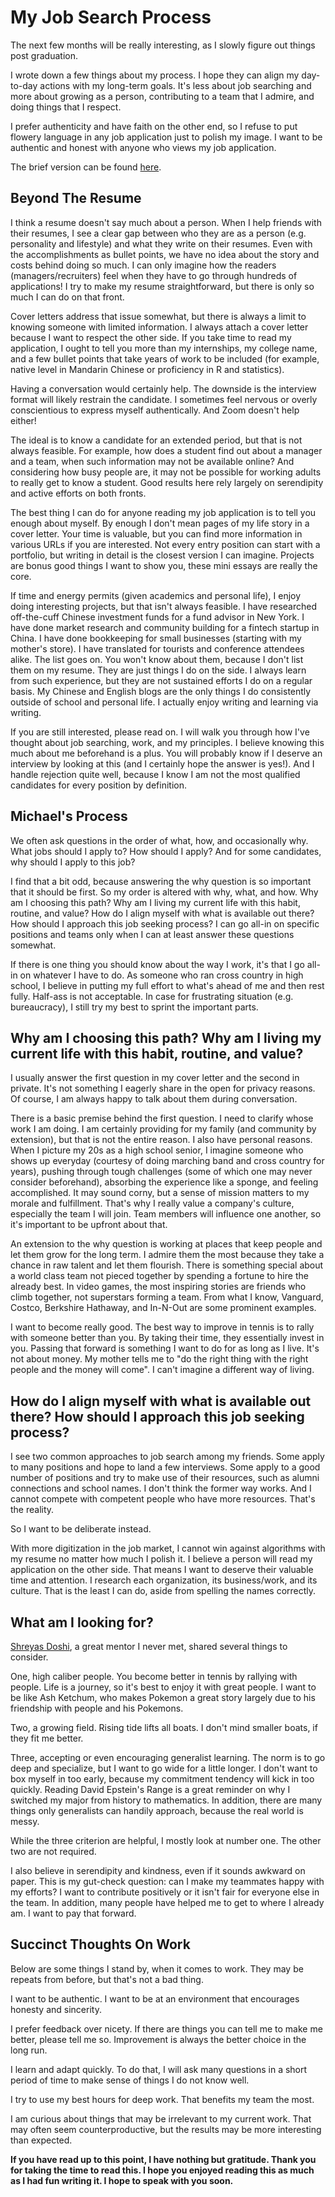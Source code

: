 # My Job Search Process

The next few months will be really interesting, as I slowly figure out things post graduation.

I wrote down a few things about my process. I hope they can align my day-to-day actions with my long-term goals. It's less about job searching and more about growing as a person, contributing to a team that I admire, and doing things that I respect. 

I prefer authenticity and have faith on the other end, so I refuse to put flowery language in any job application just to polish my image. I want to be authentic and honest with anyone who views my job application. 

The brief version can be found [here](https://michaelhe.me/jobsearch).

## Beyond The Resume

I think a resume doesn't say much about a person. When I help friends with their resumes, I see a clear gap between who they are as a person (e.g. personality and lifestyle) and what they write on their resumes. Even with the accomplishments as bullet points, we have no idea about the story and costs behind doing so much. I can only imagine how the readers (managers/recruiters) feel when they have to go through hundreds of applications! I try to make my resume straightforward, but there is only so much I can do on that front.

Cover letters address that issue somewhat, but there is always a limit to knowing someone with limited information. I always attach a cover letter because I want to respect the other side. If you take time to read my application, I ought to tell you more than my internships, my college name, and a few bullet points that take years of work to be included (for example, native level in Mandarin Chinese or proficiency in R and statistics).

Having a conversation would certainly help. The downside is the interview format will likely restrain the candidate. I sometimes feel nervous or overly conscientious to express myself authentically. And Zoom doesn't help either!

The ideal is to know a candidate for an extended period, but that is not always feasible. For example, how does a student find out about a manager and a team, when such information may not be available online? And considering how busy people are, it may not be possible for working adults to really get to know a student. Good results here rely largely on serendipity and active efforts on both fronts.

The best thing I can do for anyone reading my job application is to tell you enough about myself. By enough I don't mean pages of my life story in a cover letter. Your time is valuable, but you can find more information in various URLs if you are interested. Not every entry position can start with a portfolio, but writing in detail is the closest version I can imagine. Projects are bonus good things I want to show you, these mini essays are really the core.

If time and energy permits (given academics and personal life), I enjoy doing interesting projects, but that isn't always feasible. I have researched off-the-cuff Chinese investment funds for a fund advisor in New York. I have done market research and community building for a fintech startup in China. I have done bookkeeping for small businesses (starting with my mother's store). I have translated for tourists and conference attendees alike. The list goes on. You won't know about them, because I don't list them on my resume. They are just things I do on the side. I always learn from such experience, but they are not sustained efforts I do on a regular basis. My Chinese and English blogs are the only things I do consistently outside of school and personal life. I actually enjoy writing and learning via writing.

If you are still interested, please read on. I will walk you through how I've thought about job searching, work, and my principles. I believe knowing this much about me beforehand is a plus. You will probably know if I deserve an interview by looking at this (and I certainly hope the answer is yes!). And I handle rejection quite well, because I know I am not the most qualified candidates for every position by definition.

## Michael's Process

We often ask questions in the order of what, how, and occasionally why. What jobs should I apply to? How should I apply? And for some candidates, why should I apply to this job?

I find that a bit odd, because answering the why question is so important that it should be first. So my order is altered with why, what, and how. Why am I choosing this path? Why am I living my current life with this habit, routine, and value? How do I align myself with what is available out there? How should I approach this job seeking process? I can go all-in on specific positions and teams only when I can at least answer these questions somewhat.

If there is one thing you should know about the way I work, it's that I go all-in on whatever I have to do. As someone who ran cross country in high school, I believe in putting my full effort to what's ahead of me and then rest fully. Half-ass is not acceptable. In case for frustrating situation (e.g. bureaucracy), I still try my best to sprint the important parts.

## Why am I choosing this path? Why am I living my current life with this habit, routine, and value? 

I usually answer the first question in my cover letter and the second in private. It's not something I eagerly share in the open for privacy reasons. Of course, I am always happy to talk about them during conversation.

There is a basic premise behind the first question. I need to clarify whose work I am doing. I am certainly providing for my family (and community by extension), but that is not the entire reason. I also have personal reasons. When I picture my 20s as a high school senior, I imagine someone who shows up everyday (courtesy of doing marching band and cross country for years), pushing through tough challenges (some of which one may never consider beforehand), absorbing the experience like a sponge, and feeling accomplished. It may sound corny, but a sense of mission matters to my morale and fulfillment. That's why I  really value a company's culture, especially the team I will join. Team members will influence one another, so it's important to be upfront about that.

An extension to the why question is working at places that keep people and let them grow for the long term. I admire them the most because they take a chance in raw talent and let them flourish. There is something special about a world class team not pieced together by spending a fortune to hire the already best. In video games, the most inspiring stories are friends who climb together, not superstars forming a team. From what I know, Vanguard, Costco, Berkshire Hathaway, and In-N-Out are some prominent examples.

I want to become really good. The best way to improve in tennis is to rally with someone better than you. By taking their time, they essentially invest in you. Passing that forward is something I want to do for as long as I live. It's not about  money. My mother tells me to "do the right thing with the right people and the money will come". I can't imagine a different way of living.

## How do I align myself with what is available out there? How should I approach this job seeking process? 

I see two common approaches to job search among my friends. Some apply to many positions and hope to land a few interviews. Some apply to a good number of positions and try to make use of their resources, such as alumni connections and school names. I don't think the former way works. And I cannot compete with competent people who have more resources. That's the reality.

So I want to be deliberate instead.

With more digitization in the job market, I cannot win against algorithms with my resume no matter how much I polish it. I believe a person will read my application on the other side. That means I want to deserve their valuable time and attention. I research each organization, its business/work, and its culture. That is the least I can do, aside from spelling the names correctly.

## What am I looking for? 

[Shreyas Doshi](https://twitter.com/shreyas/status/1306640960282001408), a great mentor I never met, shared several things to consider.

One, high caliber people. You become better in tennis by rallying with people. Life is a journey, so it's best to enjoy it with great people. I want to be like Ash Ketchum, who makes Pokemon a great story largely due to his friendship with people and his Pokemons.

Two, a growing field. Rising tide lifts all boats. I don't mind smaller boats, if they fit me better.

Three, accepting or even encouraging generalist learning. The norm is to go deep and specialize, but I want to go wide for a little longer. I don't want to box myself in too early, because my commitment tendency will kick in too quickly. Reading David Epstein's Range is a great reminder on why I switched my major from history to mathematics. In addition, there are many things only generalists can handily approach, because the real world is messy.

While the three criterion are helpful, I mostly look at number one. The other two are not required. 

I also believe in serendipity and kindness, even if it sounds awkward on paper. This is my gut-check question: can I make my teammates happy with my efforts? I want to contribute positively or it isn't fair for everyone else in the team. In addition, many people have helped me to get to where I already am. I want to pay that forward.

## Succinct Thoughts On Work 

Below are some things I stand by, when it comes to work. They may be repeats from before, but that's not a bad thing.

I want to be authentic. I want to be at an environment that encourages honesty and sincerity.

I prefer feedback over nicety. If there are things you can tell me to make me better, please tell me so. Improvement is always the better choice in the long run.

I learn and adapt quickly. To do that, I will ask many questions in a short period of time to make sense of things I do not know well.

I try to use my best hours for deep work. That benefits my team the most.

I am curious about things that may be irrelevant to my current work. That may often seem counterproductive, but the results may be more interesting than expected.

**If you have read up to this point, I have nothing but gratitude. Thank you for taking the time to read this. I hope you enjoyed reading this as much as I had fun writing it. I hope to speak with you soon.**